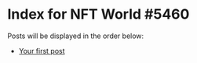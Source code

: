 # Index for NFT World #5460
Posts will be displayed in the order below:

- [Your first post](./001-first.md)

